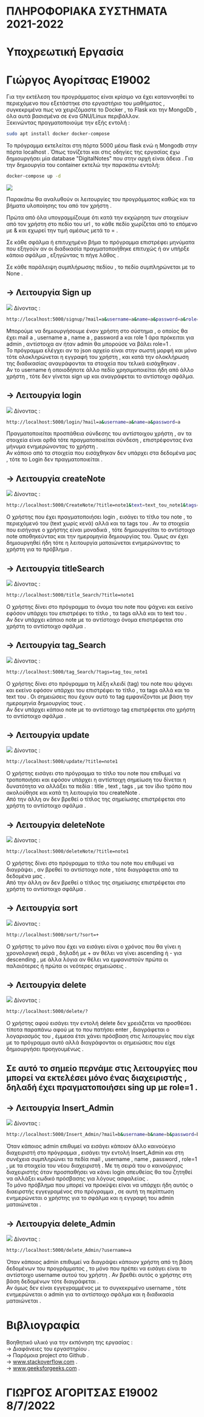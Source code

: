 # ΠΛΗΡΟΦΟΡΙΑΚΑ ΣΥΣΤΗΜΑΤΑ 2021-2022 
# Υποχρεωτική Εργασία
# Γιώργος Αγορίτσας Ε19002

Για την εκτέλεση του προγράμματος είναι κρίσιμο να έχει καταννοηθεί το περιεχόμενο που εξετάστηκε στο εργαστήριο του μαθήματος , συγκεκριμένα πως να χειριζόμαστε το Docker , το Flask και την MongoDb , όλα αυτά βασισμένα σε ένα GNU/Linux περιβάλλον. <br />
Ξεκινώντας πραγματοποιούμε την εξής εντολή :
```bash
sudo apt install docker docker-compose 
```
Το πρόγραμμα εκτελείται στη πόρτα 5000 μέσω flask ενώ η Mongodb στην πόρτα localhost . 
Όπως τονίζεται και στις οδηγίες της εργασίας έχω δημιουργήσει μία database "DigitalNotes" που στην αρχή είναι άδεια .
Για την δημιουργία του container εκτελώ την παρακάτω εντολή:
```bash
docker-compose up -d  
```
![](E19002/screenshots/arxiko.png )

Παρακάτω θα αναλυθούν οι λειτουργίες του προγράμματος καθώς και τα βήματα υλοποίησης του από τον χρήστη . <br />

Πρώτα από όλα υπογραμμίζουμε ότι κατά την εκχώρηση των στοιχείων από τον χρήστη στο πεδίο του url , το κάθε πεδίο χωρίζεται από το επόμενο με & και εχωρεί την τιμή αμέσως μετά το = .  <br />

Σε κάθε σφάλμα ή επιτυχημένο βήμα το πρόγραμμα επιστρέφει μηνύματα που εξηγούν αν οι διαδικασία πραγματοποιήθηκε επιτυχώς ή αν υπήρξε κάποιο σφάλμα , εξηγώντας τι πήγε λάθος . <br />

Σε κάθε παράλειψη συμπλήρωσης πεδίου , το πεδίο συμπληρώνεται με το None . <br />

## -> Λειτουργία Sign up 
![](E19002/screenshots/signup.png )
Δίνοντας :
```bash
http://localhost:5000/signup/?mail=a&username=a&name=a&password=a&role=0
```
Μπορούμε να δημιουργήσουμε έναν χρήστη στο σύστημα , ο οποίος θα έχει mail a , username a , name a , password a και role 1 άρα πρόκειται για admin , αντίστοιχα αν ήταν admin θα μπορούσε να βάλει role=1 . <br />
To πρόγραμμα ελέγχει αν το json αρχείο είναι στην σωστή μορφή και μόνο τότε ολοκληρώνεται η εγγραφή του χρήστη , και κατά την ολοκλήρωση της διαδικασίας αναγράφονται τα στοιχεία που τελικά εισάχθηκαν . <br />
Αν το username ή οποιοδήποτε άλλο πεδίο χρησιμοποιείται ήδη από άλλο χρήστη , τότε δεν γίνεται sign up και αναγράφεται το αντίστοιχο σφάλμα.

## -> Λειτουργία login
![](E19002/screenshots/login.png )
Δίνοντας :
```bash
http://localhost:5000/login/?mail=a&username=a&name=a&password=a
```
Πραγματοποιείται προσπάθεια σύνδεσης του αντίστοιχου χρήστη , αν τα στοιχεία είναι ορθά τότε πραγματοποιείται σύνδεση , επιστρέφοντας ένα μήνυμα ενημερώνοντας το χρήστη . <br />
Αν κάποιο από τα στοιχεία που εισάχθηκαν δεν υπάρχει στα δεδομένα μας , τότε το Login δεν πραγματοποιείται . <br />

## -> Λειτουργία createNote
![](E19002/screenshots/createnote.png )
Δίνοντας :
```bash
http://localhost:5000/CreateNote/?title=note1&text=text_tou_note1&tags=tag_tou_note1
```
Ο χρήστης που έχει πραγματοποιήσει login , εισάγει το τίτλο του note , το περιεχόμενό του (text χωρίς κενά) αλλά και τα tags του . 
Αν τα στοιχεία που εισήγαγε ο χρήστης είναι μοναδικά , τότε δημιουργείται το αντίστοιχο note αποθηκεύντας και την ημερομηνία δημιουργίας του.
Όμως αν έχει δημιουργηθεί ήδη τότε η λειτουργία ματαιώνεται ενημερώνοντας το χρήστη για το πρόβλημα . </br>

## -> Λειτουργία titleSearch
![](E19002/screenshots/titlesearch.png )
Δίνοντας :
```bash
http://localhost:5000/title_Search/?title=note1
```
Ο χρήστης δίνει στο πρόγραμμα το όνομα του note που ψάχνει και εκείνο εφόσον υπάρχει του επιστρέφει το τίτλο , τα tags αλλά και το text του . </br>
Αν δεν υπάρχει κάποιο note με το αντίστοιχο όνομα επιστρέφεται στο χρήστη το αντίστοιχο σφάλμα . </br>

## -> Λειτουργία tag_Search
![](E19002/screenshots/tagsearch.png )
Δίνοντας :
```bash
http://localhost:5000/tag_Search/?tags=tag_tou_note1
```
Ο χρήστης δίνει στο πρόγραμμα τη λέξη κλειδί (tag) του note που ψάχνει και εκείνο εφόσον υπάρχει του επιστρέφει το τίτλο , τα tags αλλά και το text του . Οι σημειώσεις που έχουν αυτό το tag εμφανίζονται με βάση την ημερομηνία δημιουργίας τους . </br>
Αν δεν υπάρχει κάποιο note με το αντίστοιχο tag επιστρέφεται στο χρήστη το αντίστοιχο σφάλμα . </br>

## -> Λειτουργία update
![](E19002/screenshots/update.png )
Δίνοντας :
```bash
http://localhost:5000/update/?title=note1
```
Ο χρήστης εισάγει στο πρόγραμμα το τίτλο του note που επιθυμεί να τροποποιήσει και εφόσον υπάρχει η αντίστοιχη σημείωση του δίνεται η δυνατότητα να αλλάξει τα πεδία : title , text , tags , με τον ίδιο τρόπο που ακολούθησε και κατά τη λειτουργία του createNote . </br>
Από την άλλη αν δεν βρεθεί ο τίτλος της σημείωσης επιστρέφεται στο χρήστη το αντίστοιχο σφάλμα . </br>

## -> Λειτουργία deleteNote
![](E19002/screenshots/deletenote.png )
Δίνοντας :
```bash
http://localhost:5000/deleteNote/?title=note1
```
Ο χρήστης δίνει στο πρόγραμμα το τίτλο του note που επιθυμεί να διαγράψει , αν βρεθεί το αντίστοιχο note , τότε διαγράφεται από τα δεδομένα μας . </br>
Από την άλλη αν δεν βρεθεί ο τίτλος της σημείωσης επιστρέφεται στο χρήστη το αντίστοιχο σφάλμα . </br>

## -> Λειτουργία sort
![](E19002/screenshots/sort.png )
Δίνοντας :
```bash
http://localhost:5000/sort/?sort=+
```
Ο χρήστης το μόνο που έχει να εισάγει είναι ο χρόνος που θα γίνει η χρονολογική σειρά , δηλαδή με + αν θέλει να γίνει ascending ή - για descending , με άλλα λόγια αν θέλει να εμφανιστούν πρώτα οι παλαιότερες ή πρώτα οι νεότερες σημειώσεις . </br>

## -> Λειτουργία delete
![](E19002/screenshots/deleteuser.png )
Δίνοντας :
```bash
http://localhost:5000/delete/?
```
Ο χρήστης αφού εισάγει την εντολή delete δεν χρειάζεται να προσθέσει τίποτα παραπάνω αφού με το που πατήσει enter , διαγράφεται ο λογαριασμός του , έμμεσα έτσι χάνει πρόσβαση στις λειτουργίες που είχε με το πρόγραμμα αυτό αλλά διαγράφονται οι σημειώσεις που είχε δημιουργήσει προηγουμένως . </br>

## Σε αυτό το σημείο περνάμε στις λειτουργίες που μπορεί να εκτελέσει μόνο ένας διαχειριστής , δηλαδή έχει πραγματοποιήσει sing up με role=1 . </br>

## -> Λειτουργία Insert_Admin
![](E19002/screenshots/insertAdmin.png )
Δίνοντας :
```bash
http://localhost:5000/Insert_Admin/?mail=b&username=b&name=b&password=b&role=1
```
Όταν κάποιος admin επιθυμεί να εισάγει κάποιον άλλο καινούεγιο διαχειριστή στο πρόγραμμα , εισάγει την εντολή Insert_Admin και στη συνέχεια συμπληρώνει τα πεδία mail , username , name , password , role=1 , με τα στοιχεία του νέου διαχειριστή . Με τη σειρά του ο καινούργιος διαχειριστής όταν προσπαθήσει να κάνει login απευθείας θα του ζητηθεί να αλλάξει κωδικό πρόσβασης για λόγους ασφαλείας .  </br>
Το μόνο πρόβλημα που μπορεί να προκύψει είναι να υπάρχει ήδη αυτός ο διαειρστής εγγεγραμένος στο πρόγραμμα , σε αυτή τη περίπτωση ενημερώνεται ο χρήστης για το σφάλμα και η εγγραφή του admin ματαιώνεται . </br>

## -> Λειτουργία delete_Admin
![](E19002/screenshots/deleteadmin.png )
Δίνοντας :
```bash
http://localhost:5000/delete_Admin/?username=a
```
Όταν κάποιος admin επιθυμεί να διαγράψει κάποιον χρήστη από τη βάση δεδομένων του προγράμματος , το μόνο που πρέπει να εισάγει είναι το αντίστοιχο username αυτού του χρήστη . Αν βρεθέι αυτός ο χρήστης στη βάση δεδομένων τότε διαγράφεται  . </br>
Αν όμως δεν είναι εγγεγραμμένος με το συγκεκριμένο username , τότε ενημερώνεται ο admin για το αντίστοιχο σφάλμα και η διαδικασία ματαιώνεται . </br>


# Βιβλιογραφία
Βοηθητικό υλικό για την εκπόνηση της εργασίας : </br>
-> Διαφάνειες του εργαστηρίου .</br>
-> Παρόμοια project στο Github .</br>
-> www.stackoverflow.com .</br>
-> www.geeksforgeeks.com .</br>

# ΓΙΩΡΓΟΣ ΑΓΟΡΙΤΣΑΣ Ε19002 8/7/2022
